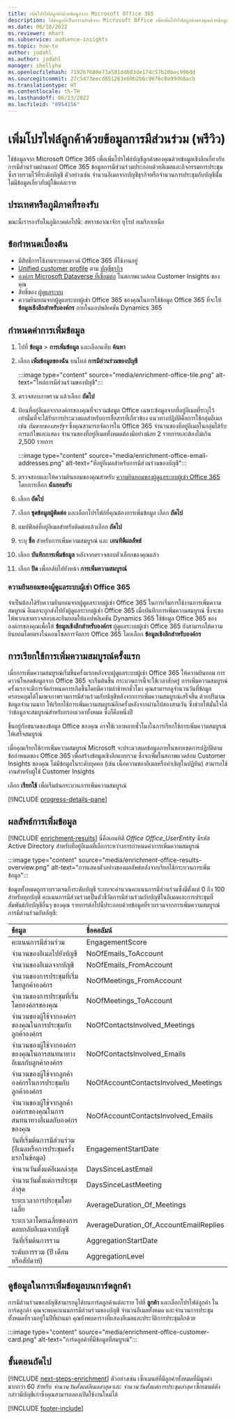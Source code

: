```yaml
---
title: เพิ่มโปรไฟล์ลูกค้าด้วยข้อมูลจาก Microsoft Office 365
description: ใช้ข้อมูลที่เป็นกรรมสิทธิ์จาก Microsoft Office เพื่อเพิ่มโปรไฟล์ลูกค้าของคุณด้วยข้อมูลการมีส่วนร่วม
ms.date: 06/10/2022
ms.reviewer: mhart
ms.subservice: audience-insights
ms.topic: how-to
author: jodahl
ms.author: jodahl
manager: shellyha
ms.openlocfilehash: 7192b7680e73a581dd603de174c57b20bec996dd
ms.sourcegitcommit: 27c5473eecd851263e60b2b6c96f6c0a99d68acb
ms.translationtype: HT
ms.contentlocale: th-TH
ms.lasthandoff: 06/13/2022
ms.locfileid: "8954156"
---
```

# <a name="enrich-customer-profiles-with-engagement-data-preview"></a>เพิ่มโปรไฟล์ลูกค้าด้วยข้อมูลการมีส่วนร่วม (พรีวิว)

ใช้ข้อมูลจาก Microsoft Office 365 เพื่อเพิ่มโปรไฟล์บัญชีลูกค้าของคุณด้วยข้อมูลเชิงลึกเกี่ยวกับการมีส่วนร่วมผ่านแอป Office 365 ข้อมูลการมีส่วนร่วมประกอบด้วยอีเมลและกิจกรรมการประชุมซึ่งรวบรวมไว้ที่ระดับบัญชี ตัวอย่างเช่น จำนวนอีเมลจากบัญชีธุรกิจหรือจำนวนการประชุมกับบัญชีนั้น ไม่มีข้อมูลเกี่ยวกับผู้ใช้แต่ละราย

## <a name="supported-countries-or-regions"></a>ประเทศหรือภูมิภาคที่รองรับ

ขณะนี้เรารองรับในภูมิภาคต่อไปนี้: สหราชอาณาจักร ยุโรป อเมริกาเหนือ

## <a name="prerequisites"></a>ข้อกำหนดเบื้องต้น

- มีสิทธิ์การใช้งานระบบคลาวด์ Office 365 ที่ใช้งานอยู่
- [Unified customer profile](customer-profiles.md) ตาม [บัญชีธุรกิจ](work-with-business-accounts.md)
- [องค์กร Microsoft Dataverse ที่เชื่อมต่อ](create-environment.md#step-3-connect-to-microsoft-dataverse) ในสภาพแวดล้อม Customer Insights ของคุณ
- สิทธิ์ของ [ผู้ดูแลระบบ](permissions.md#admin)
- ความยินยอมจากผู้ดูแลระบบผู้เช่า Office 365 ของคุณในการใช้ข้อมูล Office 365 ที่จะให้ **ข้อมูลเชิงลึกสำหรับองค์กร** ภายในแอปพลิเคชัน Dynamics 365

## <a name="configure-the-enrichment"></a>กำหนดค่าการเพิ่มข้อมูล

1. ไปที่ **ข้อมูล** > **การเพิ่มข้อมูล** และเลือกแท็บ **ค้นหา**

1. เลือก **เพิ่มข้อมูลของฉัน** บนไทล์ **การมีส่วนร่วมของบัญชี**

   :::image type="content" source="media/enrichment-office-tile.png" alt-text="ไทล์การมีส่วนร่วมของบัญชี":::

1. ตรวจสอบภาพรวม แล้วเลือก **ถัดไป**

1. ป้อนที่อยู่อีเมลจากองค์กรของคุณที่จะรวมข้อมูล Office เฉพาะข้อมูลจากที่อยู่อีเมลที่ระบุไว้เท่านั้นที่จะได้รับการประมวลผลสำหรับการสื่อสารที่เกี่ยวข้อง แนวทางปฏิบัติคือการใช้กลุ่มอีเมล เช่น *ทีมขายของสหรัฐฯ* ซึ่งคุณสามารถจัดการใน Office 365 จำนวนของที่อยู่อีเมลในกลุ่มได้รับการแก้ไขและแสดง จำนวนของที่อยู่อีเมลทั้งหมดต้องมีอย่างน้อย 2 รายการและต้องไม่เกิน 2,500 รายการ

   :::image type="content" source="media/enrichment-office-email-addresses.png" alt-text="ที่อยู่อีเมลสำหรับการมีส่วนร่วมของบัญชี":::

1. ตรวจสอบและให้ความยินยอมของคุณสำหรับ [ความยินยอมของผู้ดูแลระบบผู้เช่า Office 365](#office-365-tenant-administrator-consent) โดยการเลือก **ฉันยอมรับ**

1. เลือก **ถัดไป**

1. เลือก **ชุดข้อมูลผู้ติดต่อ** และเลือกโปรไฟล์ที่คุณต้องการเพิ่มข้อมูล เลือก **ถัดไป**

1. แมปฟิลด์ที่อยู่อีเมลสำหรับติดต่อแล้วเลือก **ถัดไป**

1. ระบุ **ชื่อ** สำหรับการเพิ่มความสมบูรณ์ และ **เอนทิตีผลลัพธ์**

1. เลือก **บันทึกการเพิ่มข้อมูล** หลังจากตรวจสอบตัวเลือกของคุณแล้ว

1. เลือก **ปิด** เพื่อกลับไปยังหน้า **การเพิ่มความสมบูรณ์**

### <a name="office-365-tenant-administrator-consent"></a>ความยินยอมของผู้ดูแลระบบผู้เช่า Office 365

จำเป็นต้องได้รับความยินยอมจากผู้ดูแลระบบผู้เช่า Office 365 ในการเริ่มการใช้งานการเพิ่มความสมบูรณ์ อีเมลจะถูกส่งไปยังผู้ดูแลระบบผู้เช่า Office 365 เมื่อบันทึกการเพิ่มความสมบูรณ์ ซึ่งจะขอให้พวกเขาตรวจสอบและยินยอมให้แอปพลิเคชัน Dynamics 365 ใช้ข้อมูล Office 365 ขององค์กรของคุณเพื่อให้ **ข้อมูลเชิงลึกสำหรับองค์กร** ผู้ดูแลระบบผู้เช่า Office 365 ยังสามารถให้ความยินยอมโดยตรงในคอนโซลการจัดการ Office 365 โดยเลือก **ข้อมูลเชิงลึกสำหรับองค์กร**

## <a name="running-the-enrichment-for-the-first-time"></a>การเรียกใช้การเพิ่มความสมบูรณ์ครั้งแรก

เมื่อการเพิ่มความสมบูรณ์เริ่มขึ้นครั้งแรกหลังจากผู้ดูแลระบบผู้เช่า Office 365 ให้ความยินยอม การดาวน์โหลดข้อมูลจาก Office 365 จะเริ่มต้นขึ้น กระบวนการนี้จะใช้เวลาสักครู่ การเพิ่มความสมบูรณ์ครั้งแรกจะมีการจัดกำหนดการเกิดขึ้นโดยมีความล่าช้าหกชั่วโมง คุณสามารถดูจำนวนวันที่ข้อมูลครอบคลุมได้ในเพจภาพรวมการมีส่วนร่วมกับบัญชีหลังจากการเพิ่มความสมบูรณ์เสร็จสิ้น ด้วยปริมาณข้อมูลจำนวนมาก ให้เรียกใช้การเพิ่มความสมบูรณ์อีกครั้งหลังจากผ่านไปสองสามวัน ซึ่งช่วยให้มั่นใจได้ว่าข้อมูลจะสมบูรณ์สำหรับกรอบเวลาทั้งหมด ซึ่งก็คือหนึ่งปี

ขึ้นอยู่กับขนาดของข้อมูล Office ของคุณ อาจใช้เวลาหลายชั่วโมงในการเรียกใช้การเพิ่มความสมบูรณ์ให้เสร็จสมบูรณ์

เมื่อคุณเรียกใช้การเพิ่มความสมบูรณ์ Microsoft จะประมวลผลข้อมูลภายในขอบเขตการปฏิบัติตามข้อกำหนดของ Office 365 เพื่อสร้างข้อมูลเชิงลึกแบบรวม ซึ่งจะเพิ่มในสภาพแวดล้อม Customer Insights ของคุณ ไม่มีข้อมูลในระดับบุคคล (เช่น เนื้อความของอีเมลหรือคำเชิญในปฏิทิน) สามารถใช้งานสำหรับผู้ใช้ Customer Insights

เลือก **เรียกใช้** เพื่อเริ่มต้นกระบวนการเพิ่มความสมบูรณ์

[!INCLUDE [progress-details-pane](includes/progress-details-pane.md)]

## <a name="enrichment-results"></a>ผลลัพธ์การเพิ่มข้อมูล

[!INCLUDE [enrichment-results](includes/enrichment-results.md)] นี่คือเอนทิตี *Office* *Office_UserEntity* มีรหัส Active Directory สำหรับที่อยู่อีเมลที่เลือกระหว่างการกำหนดค่าการเพิ่มความสมบูรณ์

:::image type="content" source="media/enrichment-office-results-overview.png" alt-text="การแสดงตัวอย่างของผลลัพธ์หลังจากเรียกใช้กระบวนการเพิ่มข้อมูล":::

ข้อมูลทั้งหมดถูกรวบรวมจนถึงระดับบัญชี ระบบจะคำนวณคะแนนการมีส่วนร่วมซึ่งมีตั้งแต่ 0 ถึง 100 สำหรับทุกบัญชี คะแนนการมีส่วนร่วมเป็นตัวชี้วัดการมีส่วนร่วมกับบัญชีในอีเมลและการประชุมที่สัมพันธ์กับบัญชีอื่นๆ ของคุณ รายการต่อไปนี้ประกอบด้วยข้อมูลที่รวบรวมจากการเพิ่มความสมบูรณ์การมีส่วนร่วมกับบัญชี:

| ข้อมูล                                                                              | ชื่อคอลัมน์                              |
| :-------------------------------------------------------------------------------- |:---------------------------------------- |
| คะแนนการมีส่วนร่วม                                                                  |  EngagementScore                         |
| จำนวนของอีเมลไปยังบัญชี                                                       |  NoOfEmails_ToAccount                    |
| จำนวนของอีเมลจากบัญชี                                                     |  NoOfEmails_FromAccount                  |
| จำนวนของการประชุมที่เริ่มโดยลูกค้าองค์กร                                           |  NoOfMeetings_FromAccount                |
| จำนวนของการประชุมที่เริ่มโดยองค์กรของคุณ                                 |  NoOfMeetings_ToAccount                  |
| จำนวนของผู้ใช้จากองค์กรของคุณในการประชุมกับลูกค้าองค์กร                  |  NoOfContactsInvolved_Meetings           |
| จำนวนของผู้ใช้จากองค์กรของคุณในการสนทนาทางอีเมลกับลูกค้าองค์กร       |  NoOfContactsInvolved_Emails             |
| จำนวนของผู้ใช้จากลูกค้าองค์กรในการประชุมกับลูกค้าองค์กร                  |  NoOfAccountContactsInvolved_Meetings    |
| จำนวนของผู้ใช้จากลูกค้าองค์กรของคุณในการสนทนาทางอีเมลกับองค์กรของคุณ       |  NoOfAccountContactsInvolved_Emails      |
| วันที่เริ่มต้นการมีส่วนร่วม (อีเมลหรือการประชุมครั้งแรกในข้อมูล)                        |  EngagementStartDate                     |
| จำนวนวันตั้งแต่อีเมลล่าสุด                                                             |  DaysSinceLastEmail                      |
| จำนวนวันตั้งแต่การประชุมล่าสุด                                                           |  DaysSinceLastMeeting                    |
| ระยะเวลาการประชุมโดยเฉลี่ย                                                      |  AverageDuration_Of_Meetings             |
| ระยะเวลาโดยเฉลี่ยของการตอบกลับอีเมลจากบัญชี                                    |  AverageDuration_Of_AccountEmailReplies  |
| วันที่เริ่มต้นการรวม                                                            |  AggregationStartDate                    |
| ระดับการรวม (ปี เดือน หรือสัปดาห์)                                          |  AggregationLevel                        |

## <a name="see-enrichment-data-on-the-customer-card"></a>ดูข้อมูลในการเพิ่มข้อมูลบนการ์ดลูกค้า

การมีส่วนร่วมของบัญชีสามารถดูได้บนการ์ดลูกค้าแต่ละราย ไปที่ **ลูกค้า** และเลือกโปรไฟล์ลูกค้า ในการ์ดลูกค้า คุณจะพบคะแนนการมีส่วนร่วมของบัญชี จำนวนอีเมลทั้งหมด และจำนวนการประชุมทั้งหมดที่รวมอยู่ในปีที่ผ่านมา คุณยังพบตารางที่แสดงอีเมลและประวัติการประชุมอีกด้วย

:::image type="content" source="media/enrichment-office-customer-card.png" alt-text="การ์ดลูกค้าที่มีข้อมูลที่สมบูรณ์":::

## <a name="next-steps"></a>ขั้นตอนถัดไป

[!INCLUDE [next-steps-enrichment](includes/next-steps-enrichment.md)]
ตัวอย่างเช่น เซ็กเมนต์ที่มีลูกค้าทั้งหมดที่มีมูลค่ามากกว่า 60 สำหรับ *จำนวนวันตั้งแต่อีเมลล่าสุด* และ *จำนวนวันตั้งแต่การประชุมล่าสุด* เซ็กเมนต์ดังกล่าวมีบัญชีเก่าซึ่งคุณสามารถลองเปิดใช้งานใหม่ได้

[!INCLUDE [footer-include](includes/footer-banner.md)]
